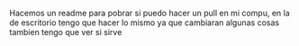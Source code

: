 Hacemos un readme para pobrar si puedo hacer un pull en mi compu, en la de escritorio tengo que hacer lo mismo ya que cambiaran algunas cosas tambien tengo que ver si sirve
